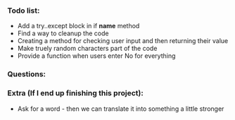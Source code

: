 



### Todo list:
- Add a try..except block in if __name__ method
- Find a way to cleanup the code
 - Creating a method for checking user input and then returning their value
- Make truely random characters part of the code
- Provide a function when users enter No for everything 
### Questions:

### Extra (If I end up finishing this project):
- Ask for a word - then we can translate it into something a little stronger
